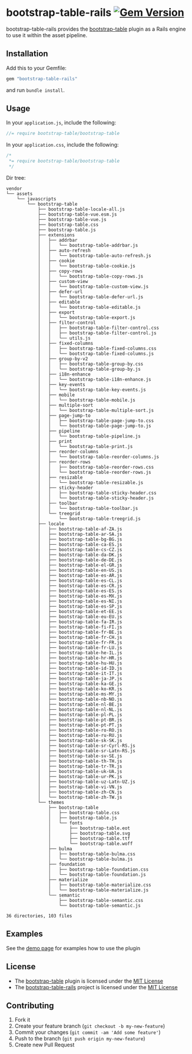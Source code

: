 # bootstrap-table-rails [![Gem Version](https://badge.fury.io/rb/bootstrap-table-rails.png)](http://badge.fury.io/rb/bootstrap-table-rails)

bootstrap-table-rails provides the [bootstrap-table](https://github.com/wenzhixin/bootstrap-table/)
plugin as a Rails engine to use it within the asset pipeline.

## Installation

Add this to your Gemfile:

```ruby
gem "bootstrap-table-rails"
```

and run `bundle install`.

## Usage

In your `application.js`, include the following:

```js
//= require bootstrap-table/bootstrap-table
```

In your `application.css`, include the following:

```css
/*
 *= require bootstrap-table/bootstrap-table
 */

```
Dir tree:

``` tree
vendor
└── assets
    └── javascripts
        └── bootstrap-table
            ├── bootstrap-table-locale-all.js
            ├── bootstrap-table-vue.esm.js
            ├── bootstrap-table-vue.js
            ├── bootstrap-table.css
            ├── bootstrap-table.js
            ├── extensions
            │   ├── addrbar
            │   │   └── bootstrap-table-addrbar.js
            │   ├── auto-refresh
            │   │   └── bootstrap-table-auto-refresh.js
            │   ├── cookie
            │   │   └── bootstrap-table-cookie.js
            │   ├── copy-rows
            │   │   └── bootstrap-table-copy-rows.js
            │   ├── custom-view
            │   │   └── bootstrap-table-custom-view.js
            │   ├── defer-url
            │   │   └── bootstrap-table-defer-url.js
            │   ├── editable
            │   │   └── bootstrap-table-editable.js
            │   ├── export
            │   │   └── bootstrap-table-export.js
            │   ├── filter-control
            │   │   ├── bootstrap-table-filter-control.css
            │   │   ├── bootstrap-table-filter-control.js
            │   │   └── utils.js
            │   ├── fixed-columns
            │   │   ├── bootstrap-table-fixed-columns.css
            │   │   └── bootstrap-table-fixed-columns.js
            │   ├── group-by-v2
            │   │   ├── bootstrap-table-group-by.css
            │   │   └── bootstrap-table-group-by.js
            │   ├── i18n-enhance
            │   │   └── bootstrap-table-i18n-enhance.js
            │   ├── key-events
            │   │   └── bootstrap-table-key-events.js
            │   ├── mobile
            │   │   └── bootstrap-table-mobile.js
            │   ├── multiple-sort
            │   │   └── bootstrap-table-multiple-sort.js
            │   ├── page-jump-to
            │   │   ├── bootstrap-table-page-jump-to.css
            │   │   └── bootstrap-table-page-jump-to.js
            │   ├── pipeline
            │   │   └── bootstrap-table-pipeline.js
            │   ├── print
            │   │   └── bootstrap-table-print.js
            │   ├── reorder-columns
            │   │   └── bootstrap-table-reorder-columns.js
            │   ├── reorder-rows
            │   │   ├── bootstrap-table-reorder-rows.css
            │   │   └── bootstrap-table-reorder-rows.js
            │   ├── resizable
            │   │   └── bootstrap-table-resizable.js
            │   ├── sticky-header
            │   │   ├── bootstrap-table-sticky-header.css
            │   │   └── bootstrap-table-sticky-header.js
            │   ├── toolbar
            │   │   └── bootstrap-table-toolbar.js
            │   └── treegrid
            │       └── bootstrap-table-treegrid.js
            ├── locale
            │   ├── bootstrap-table-af-ZA.js
            │   ├── bootstrap-table-ar-SA.js
            │   ├── bootstrap-table-bg-BG.js
            │   ├── bootstrap-table-ca-ES.js
            │   ├── bootstrap-table-cs-CZ.js
            │   ├── bootstrap-table-da-DK.js
            │   ├── bootstrap-table-de-DE.js
            │   ├── bootstrap-table-el-GR.js
            │   ├── bootstrap-table-en-US.js
            │   ├── bootstrap-table-es-AR.js
            │   ├── bootstrap-table-es-CL.js
            │   ├── bootstrap-table-es-CR.js
            │   ├── bootstrap-table-es-ES.js
            │   ├── bootstrap-table-es-MX.js
            │   ├── bootstrap-table-es-NI.js
            │   ├── bootstrap-table-es-SP.js
            │   ├── bootstrap-table-et-EE.js
            │   ├── bootstrap-table-eu-EU.js
            │   ├── bootstrap-table-fa-IR.js
            │   ├── bootstrap-table-fi-FI.js
            │   ├── bootstrap-table-fr-BE.js
            │   ├── bootstrap-table-fr-CH.js
            │   ├── bootstrap-table-fr-FR.js
            │   ├── bootstrap-table-fr-LU.js
            │   ├── bootstrap-table-he-IL.js
            │   ├── bootstrap-table-hr-HR.js
            │   ├── bootstrap-table-hu-HU.js
            │   ├── bootstrap-table-id-ID.js
            │   ├── bootstrap-table-it-IT.js
            │   ├── bootstrap-table-ja-JP.js
            │   ├── bootstrap-table-ka-GE.js
            │   ├── bootstrap-table-ko-KR.js
            │   ├── bootstrap-table-ms-MY.js
            │   ├── bootstrap-table-nb-NO.js
            │   ├── bootstrap-table-nl-BE.js
            │   ├── bootstrap-table-nl-NL.js
            │   ├── bootstrap-table-pl-PL.js
            │   ├── bootstrap-table-pt-BR.js
            │   ├── bootstrap-table-pt-PT.js
            │   ├── bootstrap-table-ro-RO.js
            │   ├── bootstrap-table-ru-RU.js
            │   ├── bootstrap-table-sk-SK.js
            │   ├── bootstrap-table-sr-Cyrl-RS.js
            │   ├── bootstrap-table-sr-Latn-RS.js
            │   ├── bootstrap-table-sv-SE.js
            │   ├── bootstrap-table-th-TH.js
            │   ├── bootstrap-table-tr-TR.js
            │   ├── bootstrap-table-uk-UA.js
            │   ├── bootstrap-table-ur-PK.js
            │   ├── bootstrap-table-uz-Latn-UZ.js
            │   ├── bootstrap-table-vi-VN.js
            │   ├── bootstrap-table-zh-CN.js
            │   └── bootstrap-table-zh-TW.js
            └── themes
                ├── bootstrap-table
                │   ├── bootstrap-table.css
                │   ├── bootstrap-table.js
                │   └── fonts
                │       ├── bootstrap-table.eot
                │       ├── bootstrap-table.svg
                │       ├── bootstrap-table.ttf
                │       └── bootstrap-table.woff
                ├── bulma
                │   ├── bootstrap-table-bulma.css
                │   └── bootstrap-table-bulma.js
                ├── foundation
                │   ├── bootstrap-table-foundation.css
                │   └── bootstrap-table-foundation.js
                ├── materialize
                │   ├── bootstrap-table-materialize.css
                │   └── bootstrap-table-materialize.js
                └── semantic
                    ├── bootstrap-table-semantic.css
                    └── bootstrap-table-semantic.js

36 directories, 103 files
```



## Examples

See the [demo page](http://bootstrap-table.wenzhixin.net.cn) for examples how to use the plugin

## License

* The [bootstrap-table](https://github.com/wenzhixin/bootstrap-table/) plugin is licensed under the
[MIT License](http://opensource.org/licenses/mit-license.html)
* The [bootstrap-table-rails](https://github.com/bjevanchiu/bootstrap-table-rails) project is
 licensed under the [MIT License](http://opensource.org/licenses/mit-license.html)

## Contributing

1. Fork it
2. Create your feature branch (`git checkout -b my-new-feature`)
3. Commit your changes (`git commit -am 'Add some feature'`)
4. Push to the branch (`git push origin my-new-feature`)
5. Create new Pull Request
